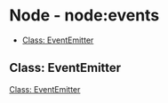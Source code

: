 # Node - node:events

* [Class: EventEmitter](#class:-eventemitter)

## Class: EventEmitter

[Class: EventEmitter](nodejs-class-eventemitter.md)


